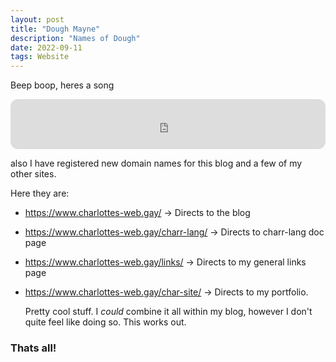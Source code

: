 ```yaml
---
layout: post
title: "Dough Mayne"
description: "Names of Dough"
date: 2022-09-11
tags: Website
---
```


Beep boop, heres a song

<iframe style="border-radius:12px" src="https://open.spotify.com/embed/track/7g58hxINhGGQafBUxUUwT1?utm_source=generator" width="100%" height="80" frameBorder="0" allowfullscreen="" allow="autoplay; clipboard-write; encrypted-media; fullscreen; picture-in-picture" loading="lazy"></iframe>

also I have registered new domain names for this blog and a few of my other sites.

Here they are:


- <a href="https://www.charlottes-web.gay/">https://www.charlottes-web.gay/</a> -> Directs to the blog
- <a href="https://www.charlottes-web.gay/charr-lang/">https://www.charlottes-web.gay/charr-lang/</a> -> Directs to charr-lang doc page
- <a href="https://www.charlottes-web.gay/links/">https://www.charlottes-web.gay/links/</a> -> Directs to my general links page
- <a href="https://www.charlottes-web.gay/char-site/">https://www.charlottes-web.gay/char-site/</a> -> Directs to my portfolio.
  
  Pretty cool stuff. I *could* combine it all within my blog, however I don't quite feel like doing so. This works out.



### Thats all!

